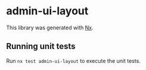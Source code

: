 # admin-ui-layout

This library was generated with [Nx](https://nx.dev).

## Running unit tests

Run `nx test admin-ui-layout` to execute the unit tests.
